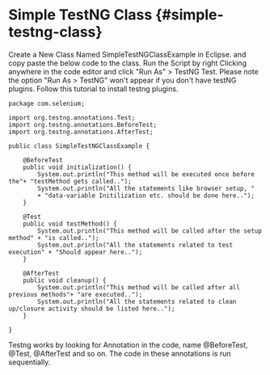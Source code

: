 # Simple TestNG Class {#simple-testng-class}

Create a New Class Named SimpleTestNGClassExample in Eclipse. and copy paste the below code to the class. Run the Script by right Clicking anywhere in the code editor and click "Run As" &gt; TestNG Test. Please note the option "Run As &gt; TestNG" won't appear if you don't have testNG plugins. Follow this tutorial to install testng plugins.

```
package com.selenium;

import org.testng.annotations.Test;
import org.testng.annotations.BeforeTest;
import org.testng.annotations.AfterTest;

public class SimpleTestNGClassExample {

    @BeforeTest
    public void initialization() {
        System.out.println("This method will be executed once before the"+ "testMethod gets called..");
        System.out.println("All the statements like browser setup, "
        + "data-variable Initilization etc. should be done here..");
    }

    @Test
    public void testMethod() {
        System.out.println("This method will be called after the setup method" + "is called..");
        System.out.println("All the statements related to test execution" + "Should appear here..");
    }

    @AfterTest
    public void cleanup() {
        System.out.println("This method will be called after all previous methods"+ "are executed..");
        System.out.println("All the statements related to clean up/closure activity should be listed here..");
    }

}
```

Testng works by looking for Annotation in the code, name @BeforeTest, @Test, @AfterTest and so on. The code in these annotations is run sequentially.

